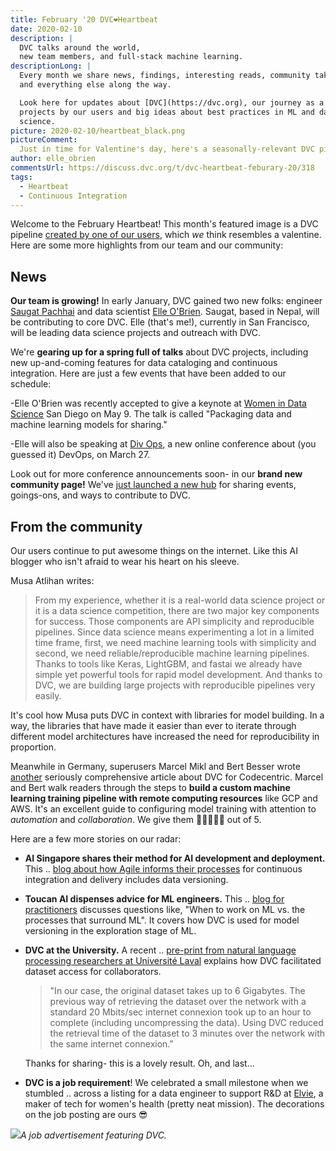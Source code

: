 ```yaml
---
title: February '20 DVC❤️Heartbeat
date: 2020-02-10
description: |
  DVC talks around the world,
  new team members, and full-stack machine learning.
descriptionLong: |
  Every month we share news, findings, interesting reads, community takeaways,
  and everything else along the way.

  Look here for updates about [DVC](https://dvc.org), our journey as a startup,
  projects by our users and big ideas about best practices in ML and data
  science.
picture: 2020-02-10/heartbeat_black.png
pictureComment:
  Just in time for Valentine's day, here's a seasonally-relevant DVC pipeline.
author: elle_obrien
commentsUrl: https://discuss.dvc.org/t/dvc-heartbeat-feburary-20/318
tags:
  - Heartbeat
  - Continuous Integration
---
```


Welcome to the February Heartbeat! This month's featured image is a DVC pipeline
[created by one of our users](https://medium.com/nlp-trend-and-review-en/use-dvc-to-version-control-ml-dl-models-bef61dbfe477),
which _we_ think resembles a valentine. Here are some more highlights from our
team and our community:

## News

**Our team is growing!** In early January, DVC gained two new folks: engineer
[Saugat Pachhai](https://github.com/skshetry) and data scientist
[Elle O'Brien](https://twitter.com/andronovhopf). Saugat, based in Nepal, will
be contributing to core DVC. Elle (that's me!), currently in San Francisco, will
be leading data science projects and outreach with DVC.

We're **gearing up for a spring full of talks** about DVC projects, including
new up-and-coming features for data cataloging and continuous integration. Here
are just a few events that have been added to our schedule:

<external-link
href="https://www.mlprague.com/#schedule-saturday"
title="Machine Learning Prague - March 19"
description="DVC engineer Pawel Redzynski will talk about open source tools for versioning machine learning projects."
link="mlprague.com"
image="/uploads/images/2020-02-10/mlprague.jpg" />

<external-link
href="https://www.mlprague.com/#schedule-saturday"
title="DivOps 2020 - March 24"
description="Elle O'Brien is talking about open source software in the growing field of MLOps at this international, remote conference."
link="https://divops.org/"
image="/uploads/images/2020-02-10/divops_logo.png" />

<external-link
href="https://www.mlprague.com/#schedule-saturday"
title="Women in Data Science San Diego - May 9"
description="Elle O'Brien will be delivering a keynote talk about data catalogs and feature stores."
link="https://www.widsconference.org/"
image="/uploads/images/2020-02-10/wids.jpeg" />

-Elle O'Brien was recently accepted to give a keynote at
[Women in Data Science](https://www.widsconference.org/) San Diego on May 9. The
talk is called "Packaging data and machine learning models for sharing."

-Elle will also be speaking at [Div Ops](https://divops.org/), a new online
conference about (you guessed it) DevOps, on March 27.

Look out for more conference announcements soon- in our **brand new community
page!** We've [just launched a new hub](https://dvc.org/community) for sharing
events, goings-ons, and ways to contribute to DVC.

## From the community

Our users continue to put awesome things on the internet. Like this AI blogger
who isn't afraid to wear his heart on his sleeve.

<external-link
href="https://medium.com/@matlihan/my-favorite-data-science-tool-is-dvc-data-version-control-e6ab8aed24d2"
title="My favorite data science tool is DVC - Data Version Control"
description="by Musa Atlıhan"
link="medium.com"
image="/uploads/images/2020-02-10/musa_atlihan.jpeg" />

Musa Atlihan writes:

> From my experience, whether it is a real-world data science project or it is a
> data science competition, there are two major key components for success.
> Those components are API simplicity and reproducible pipelines. Since data
> science means experimenting a lot in a limited time frame, first, we need
> machine learning tools with simplicity and second, we need
> reliable/reproducible machine learning pipelines. Thanks to tools like Keras,
> LightGBM, and fastai we already have simple yet powerful tools for rapid model
> development. And thanks to DVC, we are building large projects with
> reproducible pipelines very easily.

It's cool how Musa puts DVC in context with libraries for model building. In a
way, the libraries that have made it easier than ever to iterate through
different model architectures have increased the need for reproducibility in
proportion.

Meanwhile in Germany, superusers Marcel Mikl and Bert Besser wrote
[another](https://blog.codecentric.de/en/2019/03/walkthrough-dvc/) seriously
comprehensive article about DVC for Codecentric. Marcel and Bert walk readers
through the steps to **build a custom machine learning training pipeline with
remote computing resources** like GCP and AWS. It's an excellent guide to
configuring model training with attention to _automation_ and _collaboration_.
We give them 🦉🦉🦉🦉🦉 out of 5.

<external-link
href="https://blog.codecentric.de/en/2020/01/remote-training-gitlab-ci-dvc/"
title="Remote training with GitLab-CI and DVC"
description="by Marcel Mikl and Bert Besser"
link="blog.codecentric.de"
image="/uploads/images/2020-02-10/marcel.png" />

Here are a few more stories on our radar:

- **AI Singapore shares their method for AI development and deployment.** This
  ..
  [blog about how Agile informs their processes](https://makerspace.aisingapore.org/2020/01/agile-ai-engineering-in-aisg/)
  for continuous integration and delivery includes data versioning.

- **Toucan AI dispenses advice for ML engineers.** This ..
  [blog for practitioners](https://toucanai.com/blog/post/building-production-ml/)
  discusses questions like, "When to work on ML vs. the processes that surround
  ML". It covers how DVC is used for model versioning in the exploration stage
  of ML.

- **DVC at the University.** A recent ..
  [pre-print from natural language processing researchers at Université Laval](https://arxiv.org/pdf/1912.01706.pdf)
  explains how DVC facilitated dataset access for collaborators.

  > "In our case, the original dataset takes up to 6 Gigabytes. The previous way
  > of retrieving the dataset over the network with a standard 20 Mbits/sec
  > internet connexion took up to an hour to complete (including uncompressing
  > the data). Using DVC reduced the retrieval time of the dataset to 3 minutes
  > over the network with the same internet connexion."

  Thanks for sharing- this is a lovely result. Oh, and last...

- **DVC is a job requirement**! We celebrated a small milestone when we stumbled
  .. across a listing for a data engineer to support R&D at
  [Elvie](https://www.elvie.com/en-us/), a maker of tech for women's health
  (pretty neat mission). The decorations on the job posting are ours 😎

![](/uploads/images/2020-02-10/elvie.png)_A job advertisement featuring DVC._
